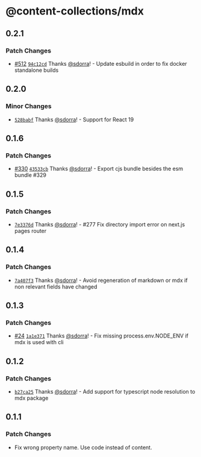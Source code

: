 # @content-collections/mdx

## 0.2.1

### Patch Changes

- [#512](https://github.com/sdorra/content-collections/pull/512) [`94c12cd`](https://github.com/sdorra/content-collections/commit/94c12cdb00d81f60b83edf6111f997e80fe46ab2) Thanks [@sdorra](https://github.com/sdorra)! - Update esbuild in order to fix docker standalone builds

## 0.2.0

### Minor Changes

- [`528babf`](https://github.com/sdorra/content-collections/commit/528babf319581f32438b021ff344a27d54f75d7f) Thanks [@sdorra](https://github.com/sdorra)! - Support for React 19

## 0.1.6

### Patch Changes

- [#330](https://github.com/sdorra/content-collections/pull/330) [`43533cb`](https://github.com/sdorra/content-collections/commit/43533cb47f3387efc7729989a2e9e2675e7cb05b) Thanks [@sdorra](https://github.com/sdorra)! - Export cjs bundle besides the esm bundle #329

## 0.1.5

### Patch Changes

- [`7e3376d`](https://github.com/sdorra/content-collections/commit/7e3376d4faaa9150798f0b25870946bc5ae7ee66) Thanks [@sdorra](https://github.com/sdorra)! - #277 Fix directory import error on next.js pages router

## 0.1.4

### Patch Changes

- [`7a407f3`](https://github.com/sdorra/content-collections/commit/7a407f3c6a116dcfe2234279be4bdc333bbf89b8) Thanks [@sdorra](https://github.com/sdorra)! - Avoid regeneration of markdown or mdx if non relevant fields have changed

## 0.1.3

### Patch Changes

- [#24](https://github.com/sdorra/content-collections/pull/24) [`1a1e371`](https://github.com/sdorra/content-collections/commit/1a1e3719e21f33936b02c39a5680f20c34219b62) Thanks [@sdorra](https://github.com/sdorra)! - Fix missing process.env.NODE_ENV if mdx is used with cli

## 0.1.2

### Patch Changes

- [`b27ca25`](https://github.com/sdorra/content-collections/commit/b27ca2505c1916e9d0232f2d726faaadbc14b982) Thanks [@sdorra](https://github.com/sdorra)! - Add support for typescript node resolution to mdx package

## 0.1.1

### Patch Changes

- Fix wrong property name. Use code instead of content.
